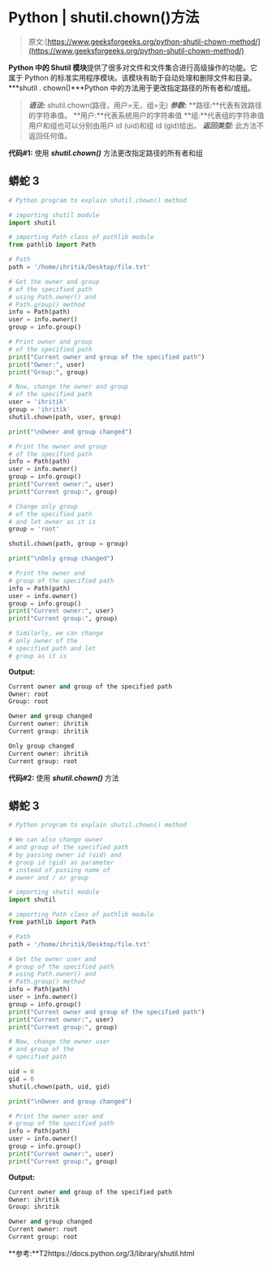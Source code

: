 # Python | shutil.chown()方法

> 原文:[https://www.geeksforgeeks.org/python-shutil-chown-method/](https://www.geeksforgeeks.org/python-shutil-chown-method/)

**Python 中的 Shutil 模块**提供了很多对文件和文件集合进行高级操作的功能。它属于 Python 的标准实用程序模块。该模块有助于自动处理和删除文件和目录。
***shutil . chown()***Python 中的方法用于更改指定路径的所有者和/或组。

> ***语法:*** shutil.chown(路径，用户=无，组=无)
> ***参数:***
> **路径:**代表有效路径的字符串值。
> **用户:**代表系统用户的字符串值
> **组:**代表组的字符串值
> 用户和组也可以分别由用户 id (uid)和组 id (gid)给出。
> ***返回类型:*** 此方法不返回任何值。

**代码#1:** 使用 ***shutil.chown()*** 方法更改指定路径的所有者和组

## 蟒蛇 3

```py
# Python program to explain shutil.chown() method

# importing shutil module
import shutil

# importing Path class of pathlib module
from pathlib import Path

# Path
path = '/home/ihritik/Desktop/file.txt'

# Get the owner and group
# of the specified path
# using Path.owner() and
# Path.group() method
info = Path(path)
user = info.owner()
group = info.group()

# Print owner and group
# of the specified path
print("Current owner and group of the specified path")
print("Owner:", user)
print("Group:", group)

# Now, change the owner and group
# of the specified path
user = 'ihritik'
group = 'ihritik'
shutil.chown(path, user, group)

print("\nOwner and group changed")

# Print the owner and group
# of the specified path
info = Path(path)
user = info.owner()
group = info.group()
print("Current owner:", user)
print("Current group:", group)

# Change only group
# of the specified path
# and let owner as it is
group = 'root'

shutil.chown(path, group = group)

print("\nOnly group changed")

# Print the owner and
# group of the specified path
info = Path(path)
user = info.owner()
group = info.group()
print("Current owner:", user)
print("Current group:", group)

# Similarly, we can change
# only owner of the
# specified path and let
# group as it is
```

**Output:** 

```py
Current owner and group of the specified path
Owner: root
Group: root

Owner and group changed
Current owner: ihritik
Current group: ihritik

Only group changed
Current owner: ihritik
Current group: root
```

**代码#2:** 使用 ***shutil.chown()*** 方法

## 蟒蛇 3

```py
# Python program to explain shutil.chown() method

# We can also change owner
# and group of the specified path
# by passing owner id (uid) and
# group id (gid) as parameter
# instead of passing name of
# owner and / or group

# importing shutil module
import shutil

# importing Path class of pathlib module
from pathlib import Path

# Path
path = '/home/ihritik/Desktop/file.txt'

# Get the owner user and
# group of the specified path
# using Path.owner() and
# Path.group() method
info = Path(path)
user = info.owner()
group = info.group()
print("Current owner and group of the specified path")
print("Current owner:", user)
print("Current group:", group)

# Now, change the owner user
# and group of the
# specified path

uid = 0
gid = 0
shutil.chown(path, uid, gid)

print("\nOwner and group changed")

# Print the owner user and
# group of the specified path
info = Path(path)
user = info.owner()
group = info.group()
print("Current owner:", user)
print("Current group:", group)
```

**Output:** 

```py
Current owner and group of the specified path
Owner: ihritik
Group: ihritik

Owner and group changed
Current owner: root
Current group: root
```

**参考:**T2https://docs.python.org/3/library/shutil.html